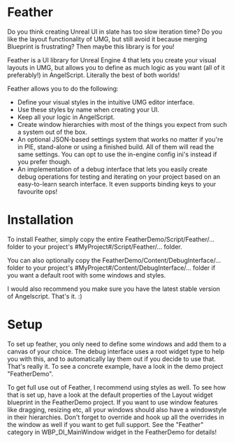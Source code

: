 # Feather
Do you think creating Unreal UI in slate has too slow iteration time? Do you like the layout functionality of UMG, but still avoid it because merging Blueprint is frustrating?
Then maybe this library is for you!

Feather is a UI library for Unreal Engine 4 that lets you create your visual layouts in UMG, but allows you to define as much logic as you want (all of it preferably!) in AngelScript.
Literally the best of both worlds!

Feather allows you to do the following:
* Define your visual styles in the intuitive UMG editor interface.
* Use these styles by name when creating your UI.
* Keep all your logic in AngelScript.
* Create window hierarchies with most of the things you expect from such a system out of the box.
* An optional JSON-based settings system that works no matter if you're in PIE, stand-alone or using a finished build. All of them will read the same settings. You can opt to use the in-engine config ini's instead if you prefer though.
* An implementation of a debug interface that lets you easily create debug operations for testing and iterating on your project based on an easy-to-learn search interface. It even supports binding keys to your favourite ops!

# Installation
To install Feather, simply copy the entire FeatherDemo/Script/Feather/... folder to your project's #MyProject#/Script/Feather/... folder.

You can also optionally copy the FeatherDemo/Content/DebugInterface/... folder to your project's #MyProject#/Content/DebugInterface/... folder if you want a default root with some windows and styles.

I would also recommend you make sure you have the latest stable version of Angelscript.
That's it. :)

# Setup
To set up feather, you only need to define some windows and add them to a canvas of your choice. The debug interface uses a root widget type to help you with this, and to automatically lay them out if you decide to use that.
That's really it. To see a concrete example, have a look in the demo project "FeatherDemo".

To get full use out of Feather, I recommend using styles as well. To see how that is set up, have a look at the default properties of the Layout widget blueprint in the FeatherDemo project.
If you want to use window features like dragging, resizing etc, all your windows should also have a windowstyle in their hierarchies.
Don't forget to override and hook up all the overrides in the window as well if you want to get full support. See the "Feather" category in WBP_DI_MainWindow widget in the FeatherDemo for details!
